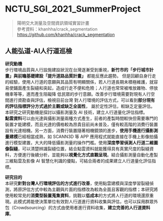 # NCTU_SGI_2021_SummerProject
>陽明交大測量及空間資訊領域實習計畫  
>參考資料：khanhha/crack_segmentation https://github.com/khanhha/crack_segmentation  
## 人能弘道-AI人行道巡檢
**研究動機**  
步行環境品質與人行設施建設狀況在台灣逐漸受到重視，**新竹市的「步行城市計畫」**與**前瞻基礎建設「提升道路品質計畫」** 都能反應此趨勢。
但是回顧自身行走的經驗，使用人行道的意願與其品質有明顯關係，若人行道長期未積極維護，就容易使鋪面產生裂縫和突起，造成行走不便和危險；人行道也常常被堆放雜物、停放機車等等，進而產生阻礙降
低民眾的步行意願。改善步行環境需要對現有人行空間進行資勘查與評估，檢視目前台灣
對人行環境的評估方式，可以看到**部分現有的評估指標評分方式過於主觀或缺乏全面性**，
屬於定性評估，較缺乏定量評估。本研究之研究動機是探討以攝影測量及 AI 技術，建立人行道量化評估指標。  
**點雲資料**可以由光達與攝影測量兩種方式產生，前者的產製時間較快但需要專門的裝置才能建模，而且光達的價格較為昂貴目前尚未普及，僅有較高階的消費行裝置設有光達相機。另一方面，消費行裝置隨著相機鏡頭的進步，**使用手機進行攝影測量建模**已經相當成熟，如 SCANN3D 等 APP 應用程式就能直接在手機上影像拍攝進行模型建置，大大的降低攝影測量的操作門檻。使用**深度學習偵測人行道二維圖像裂縫**，可以清楚辨識裂縫位置，結合點雲資料就能獲得具有真實尺度的裂縫資料，方便進行後續分析，並能夠以**視覺化方式直觀呈現**。結合攝影測量自動化產製三維點雲及影像 AI 智慧化判識的優點，可結合兩者的成果建立人行道量化評估指標。

**研究目的**  
本研究**針對台灣人行環境評估的方式進行改善**，使用點雲建模與深度學習裂縫偵測，將原評估方式中較為主觀與片面的指標改為較為全面且客觀的指標；本研究將使用較常見的**消費型裝置蒐集資料**，挑戰以**低成本**的方式將人行道的環境還原重現。此模式將能使決策單位有效對人行道進行資料收集與評估，也可以採用群眾外包（Crowdsourcing）的方式由使用者進行資料收集，**建立完善的人行道資料庫**。

